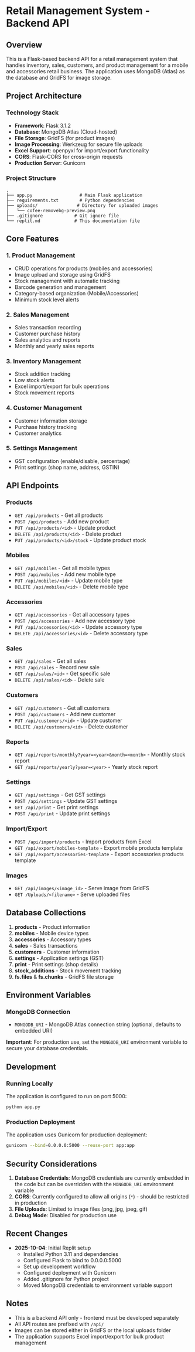 # Retail Management System - Backend API

## Overview
This is a Flask-based backend API for a retail management system that handles inventory, sales, customers, and product management for a mobile and accessories retail business. The application uses MongoDB (Atlas) as the database and GridFS for image storage.

## Project Architecture

### Technology Stack
- **Framework**: Flask 3.1.2
- **Database**: MongoDB Atlas (Cloud-hosted)
- **File Storage**: GridFS (for product images)
- **Image Processing**: Werkzeug for secure file uploads
- **Excel Support**: openpyxl for import/export functionality
- **CORS**: Flask-CORS for cross-origin requests
- **Production Server**: Gunicorn

### Project Structure
```
.
├── app.py                  # Main Flask application
├── requirements.txt        # Python dependencies
├── uploads/               # Directory for uploaded images
│   └── cofee-removebg-preview.png
├── .gitignore            # Git ignore file
└── replit.md             # This documentation file
```

## Core Features

### 1. Product Management
- CRUD operations for products (mobiles and accessories)
- Image upload and storage using GridFS
- Stock management with automatic tracking
- Barcode generation and management
- Category-based organization (Mobile/Accessories)
- Minimum stock level alerts

### 2. Sales Management
- Sales transaction recording
- Customer purchase history
- Sales analytics and reports
- Monthly and yearly sales reports

### 3. Inventory Management
- Stock addition tracking
- Low stock alerts
- Excel import/export for bulk operations
- Stock movement reports

### 4. Customer Management
- Customer information storage
- Purchase history tracking
- Customer analytics

### 5. Settings Management
- GST configuration (enable/disable, percentage)
- Print settings (shop name, address, GSTIN)

## API Endpoints

### Products
- `GET /api/products` - Get all products
- `POST /api/products` - Add new product
- `PUT /api/products/<id>` - Update product
- `DELETE /api/products/<id>` - Delete product
- `PUT /api/products/<id>/stock` - Update product stock

### Mobiles
- `GET /api/mobiles` - Get all mobile types
- `POST /api/mobiles` - Add new mobile type
- `PUT /api/mobiles/<id>` - Update mobile type
- `DELETE /api/mobiles/<id>` - Delete mobile type

### Accessories
- `GET /api/accessories` - Get all accessory types
- `POST /api/accessories` - Add new accessory type
- `PUT /api/accessories/<id>` - Update accessory type
- `DELETE /api/accessories/<id>` - Delete accessory type

### Sales
- `GET /api/sales` - Get all sales
- `POST /api/sales` - Record new sale
- `GET /api/sales/<id>` - Get specific sale
- `DELETE /api/sales/<id>` - Delete sale

### Customers
- `GET /api/customers` - Get all customers
- `POST /api/customers` - Add new customer
- `PUT /api/customers/<id>` - Update customer
- `DELETE /api/customers/<id>` - Delete customer

### Reports
- `GET /api/reports/monthly?year=<year>&month=<month>` - Monthly stock report
- `GET /api/reports/yearly?year=<year>` - Yearly stock report

### Settings
- `GET /api/settings` - Get GST settings
- `POST /api/settings` - Update GST settings
- `GET /api/print` - Get print settings
- `POST /api/print` - Update print settings

### Import/Export
- `POST /api/import/products` - Import products from Excel
- `GET /api/export/mobiles-template` - Export mobile products template
- `GET /api/export/accessories-template` - Export accessories products template

### Images
- `GET /api/images/<image_id>` - Serve image from GridFS
- `GET /Uploads/<filename>` - Serve uploaded files

## Database Collections

1. **products** - Product information
2. **mobiles** - Mobile device types
3. **accessories** - Accessory types
4. **sales** - Sales transactions
5. **customers** - Customer information
6. **settings** - Application settings (GST)
7. **print** - Print settings (shop details)
8. **stock_additions** - Stock movement tracking
9. **fs.files** & **fs.chunks** - GridFS file storage

## Environment Variables

### MongoDB Connection
- `MONGODB_URI` - MongoDB Atlas connection string (optional, defaults to embedded URI)

**Important**: For production use, set the `MONGODB_URI` environment variable to secure your database credentials.

## Development

### Running Locally
The application is configured to run on port 5000:
```bash
python app.py
```

### Production Deployment
The application uses Gunicorn for production deployment:
```bash
gunicorn --bind=0.0.0.0:5000 --reuse-port app:app
```

## Security Considerations

1. **Database Credentials**: MongoDB credentials are currently embedded in the code but can be overridden with the `MONGODB_URI` environment variable
2. **CORS**: Currently configured to allow all origins (`*`) - should be restricted in production
3. **File Uploads**: Limited to image files (png, jpg, jpeg, gif)
4. **Debug Mode**: Disabled for production use

## Recent Changes

- **2025-10-04**: Initial Replit setup
  - Installed Python 3.11 and dependencies
  - Configured Flask to bind to 0.0.0.0:5000
  - Set up development workflow
  - Configured deployment with Gunicorn
  - Added .gitignore for Python project
  - Moved MongoDB credentials to environment variable support

## Notes

- This is a backend API only - frontend must be developed separately
- All API routes are prefixed with `/api/`
- Images can be stored either in GridFS or the local uploads folder
- The application supports Excel import/export for bulk product management
